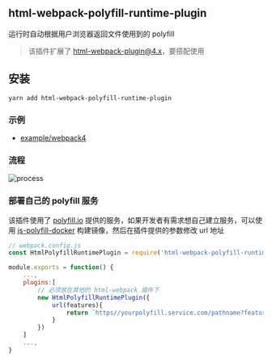 ## html-webpack-polyfill-runtime-plugin

运行时自动根据用户浏览器返回文件使用到的 polyfill

> 该插件扩展了 [html-webpack-plugin@4.x](https://github.com/jantimon/html-webpack-plugin)，要搭配使用

## 安装

```
yarn add html-webpack-polyfill-runtime-plugin
```

### 示例

- [example/webpack4](https://github.com/SzHeJason/html-webpack-polyfill-runtime-plugin/tree/master/examples/webpack4)

### 流程

![process](https://user-images.githubusercontent.com/20609396/97774659-c807db80-1b94-11eb-8db6-cad3dc83295e.jpg)



### 部署自己的 polyfill 服务

该插件使用了 [polyfill.io](https://polyfill.io/v3/) 提供的服务，如果开发者有需求想自己建立服务，可以使用 [js-polyfill-docker](https://github.com/3YOURMIND/js-polyfill-docker) 构建镜像，然后在插件提供的参数修改 url 地址

```js
// webpack.config.js
const HtmlPolyfillRuntimePlugin = require('html-webpack-polyfill-runtime-plugin')

module.exports = function() {
	...,
	plugins:[
		// 必须放在其他的 html-webpack 插件下
		new HtmlPolyfillRuntimePlugin({
			url(features){
				return `https//yourpolyfill.service.com/pathname?features=${features.join(,)}`
			}
		})
	]
	...,
}
```

